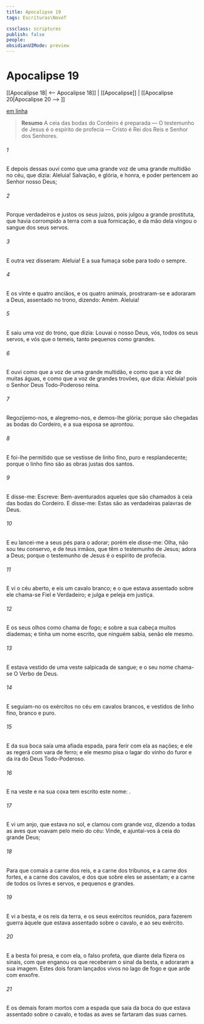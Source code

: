 ```yaml
---
title: Apocalipse 19
tags: Escrituras\NovoT

cssclass: scriptures
publish: false
people:
obsidianUIMode: preview
---
```


# Apocalipse 19
[[Apocalipse 18| <-- Apocalipse 18]] | [[Apocalipse]] | [[Apocalipse 20|Apocalipse 20 --> ]]

[em linha](https://churchofjesuschrist.org/study/scriptures/nt/rev/19?lang=por)

> __Resumo__
A ceia das bodas do Cordeiro é preparada — O testemunho de Jesus é o espírito de profecia — Cristo é Rei dos Reis e Senhor dos Senhores.

###### 1 
E depois dessas  ouvi como que uma grande voz de uma grande multidão no céu, que dizia: Aleluia! Salvação, e glória, e honra, e poder pertencem ao Senhor nosso Deus;

###### 2 
Porque verdadeiros e justos  os seus juízos, pois julgou a grande prostituta, que havia corrompido a terra com a sua fornicação, e da mão dela vingou o sangue dos seus servos.

###### 3 
E outra vez disseram: Aleluia! E a sua fumaça sobe para todo o sempre.

###### 4 
E os vinte e quatro anciãos, e os quatro animais, prostraram-se e adoraram a Deus, assentado no trono, dizendo: Amém. Aleluia!

###### 5 
E saiu uma voz do trono, que dizia: Louvai o nosso Deus, vós, todos os seus servos, e vós que o temeis, tanto pequenos como grandes.

###### 6 
E ouvi como que a voz de uma grande multidão, e como que a voz de muitas águas, e como que a voz de grandes trovões, que dizia: Aleluia! pois  o Senhor Deus Todo-Poderoso reina.

###### 7 
Regozijemo-nos, e alegremo-nos, e demos-lhe glória; porque são chegadas as bodas do Cordeiro, e  a sua esposa se aprontou.

###### 8 
E foi-lhe permitido que se vestisse de linho fino, puro e resplandecente; porque o linho fino são as obras justas dos santos.

###### 9 
E disse-me: Escreve: Bem-aventurados aqueles que são chamados à ceia das bodas do Cordeiro. E disse-me: Estas são as verdadeiras palavras de Deus.

###### 10 
E eu lancei-me a seus pés para o adorar; porém ele disse-me: Olha, não  sou teu conservo, e de teus irmãos, que têm o testemunho de Jesus; adora a Deus; porque o testemunho de Jesus é o espírito de profecia.

###### 11 
E vi o céu aberto, e eis um cavalo branco; e o que estava assentado sobre ele chama-se Fiel e Verdadeiro; e julga e peleja em justiça.

###### 12 
E os seus olhos  como chama de fogo; e sobre a sua cabeça  muitos diademas; e tinha um nome escrito, que ninguém sabia, senão ele mesmo.

###### 13 
E estava vestido de uma veste salpicada de sangue; e o seu nome chama-se O Verbo de Deus.

###### 14 
E seguiam-no os exércitos no céu em cavalos brancos, e vestidos de linho fino, branco e puro.

###### 15 
E da sua boca saía uma afiada espada, para ferir com ela as nações; e ele as regerá com vara de ferro; e ele mesmo pisa o lagar do vinho do furor e da ira do Deus Todo-Poderoso.

###### 16 
E na veste e na sua coxa tem escrito este nome: .

###### 17 
E vi um anjo, que estava no sol, e clamou com grande voz, dizendo a todas as aves que voavam pelo meio do céu: Vinde, e ajuntai-vos à ceia do grande Deus;

###### 18 
Para que comais a carne dos reis, e a carne dos tribunos, e a carne dos fortes, e a carne dos cavalos, e dos que sobre eles se assentam; e a carne de todos os livres e servos, e pequenos e grandes.

###### 19 
E vi a besta, e os reis da terra, e os seus exércitos reunidos, para fazerem guerra àquele que estava assentado sobre o cavalo, e ao seu exército.

###### 20 
E a besta foi presa, e com ela, o falso profeta, que diante dela fizera os sinais, com que enganou os que receberam o sinal da besta, e adoraram a sua imagem. Estes dois foram lançados vivos no lago de fogo e que arde com enxofre.

###### 21 
E os demais foram mortos com a espada que saía da boca do que estava assentado sobre o cavalo, e todas as aves se fartaram das suas carnes.

